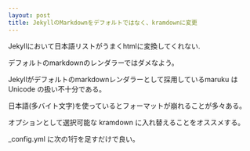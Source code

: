 ```yaml
---
layout: post
title: JekyllのMarkdownをデフォルトではなく、kramdownに変更
---
```


Jekyllにおいて日本語リストがうまくhtmlに変換してくれない.

デフォルトのmarkdownのレンダラーではダメなよう。

Jekyllがデフォルトのmarkdownレンダラーとして採用しているmaruku はUnicode の扱い不十分である。

日本語(多バイト文字)を使っているとフォーマットが崩れることが多々ある。

オプションとして選択可能な kramdown に入れ替えることをオススメする。

_config.yml に次の1行を足すだけで良い。
